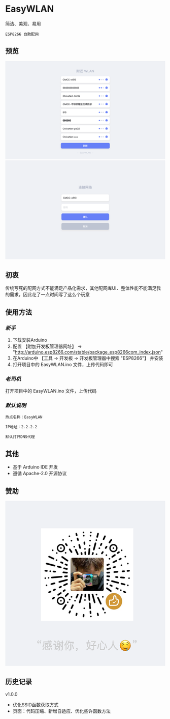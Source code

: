 # **EasyWLAN**

简洁、美观、易用  
  
`` ESP8266 自助配网 `` 
  
  
## 预览
![image](./README_IMG/img1.png)
![image](./README_IMG/img2.png)
  
  
## 初衷
传统写死的配网方式不能满足产品化需求，其他配网库UI、整体性能不能满足我的需求，因此花了一点时间写了这么个玩意

  
## 使用方法
### *新手*
1. 下载安装Arduino
2. 配置 【附加开发板管理器网址】 → "http://arduino.esp8266.com/stable/package_esp8266com_index.json"
3. 在Arduino中 【工具 → 开发板 → 开发板管理器中搜索 "ESP8266"】 并安装
4. 打开项目中的 EasyWLAN.ino 文件，上传代码即可

### *老司机*
打开项目中的 EasyWLAN.ino 文件，上传代码

### *默认说明*
`` 热点名称：EasyWLAN ``  
  
`` IP地址：2.2.2.2 ``  
  
`` 默认打开DNS代理 ``  
  
  
## 其他
* 基于 Arduino IDE 开发
* 遵循 Apache-2.0 开源协议
  
  
## 赞助
![image](./README_IMG/img3.png)


## 历史记录
v1.0.0
* 优化SSID函数获取方式
* 页面：代码压缩、新增自适应、优化些许函数方法
